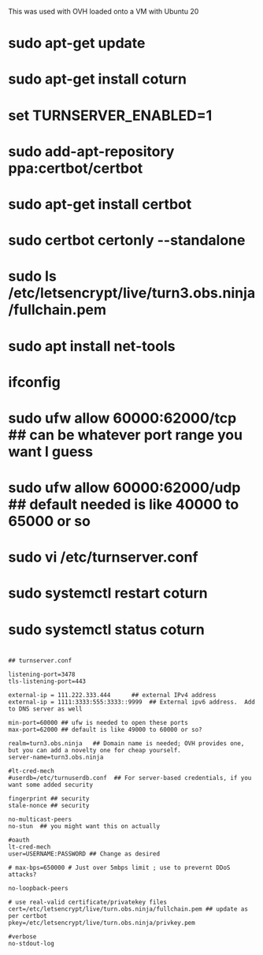 This was used with OVH loaded onto a VM with Ubuntu 20

# sudo apt-get update
# 
# sudo apt-get install coturn
# set TURNSERVER_ENABLED=1
# 
# sudo add-apt-repository ppa:certbot/certbot
# sudo apt-get install certbot
# sudo certbot certonly --standalone
# 
# sudo ls /etc/letsencrypt/live/turn3.obs.ninja/fullchain.pem
# 
# sudo apt install net-tools
# ifconfig
# 
# sudo ufw allow 60000:62000/tcp ## can be whatever port range you want I guess
# sudo ufw allow 60000:62000/udp ## default needed is like 40000 to 65000 or so
#
# sudo vi /etc/turnserver.conf
#
# sudo systemctl restart coturn
# sudo systemctl status coturn
#
##

```
## turnserver.conf

listening-port=3478
tls-listening-port=443

external-ip = 111.222.333.444      ## external IPv4 address
external-ip = 1111:3333:555:3333::9999  ## External ipv6 address.  Add to DNS server as well

min-port=60000 ## ufw is needed to open these ports
max-port=62000 ## default is like 49000 to 60000 or so?

realm=turn3.obs.ninja	## Domain name is needed; OVH provides one, but you can add a novelty one for cheap yourself.
server-name=turn3.obs.ninja

#lt-cred-mech
#userdb=/etc/turnuserdb.conf  ## For server-based credentials, if you want some added security

fingerprint ## security
stale-nonce ## security

no-multicast-peers
no-stun  ## you might want this on actually

#oauth
lt-cred-mech
user=USERNAME:PASSWORD ## Change as desired

# max-bps=650000 # Just over 5mbps limit ; use to prevernt DDoS attacks?

no-loopback-peers

# use real-valid certificate/privatekey files
cert=/etc/letsencrypt/live/turn.obs.ninja/fullchain.pem ## update as per certbot
pkey=/etc/letsencrypt/live/turn.obs.ninja/privkey.pem

#verbose
no-stdout-log
```
